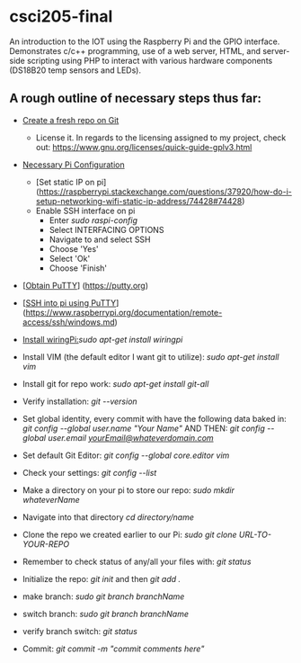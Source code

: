 # csci205-final
An introduction to the IOT using the Raspberry Pi and the GPIO interface. Demonstrates c/c++ programming, use of a web server, HTML, and server-side scripting using PHP to interact with various hardware components (DS18B20 temp sensors and LEDs).

## A rough outline of necessary steps thus far:

+ <u>Create a fresh repo on Git</u>
	+ License it. In regards to the licensing assigned to my project, check out: https://www.gnu.org/licenses/quick-guide-gplv3.html

+ <u>Necessary Pi Configuration</u>
	+ [Set static IP on pi] (https://raspberrypi.stackexchange.com/questions/37920/how-do-i-setup-networking-wifi-static-ip-address/74428#74428)
	+ Enable SSH interface on pi
		- Enter *sudo raspi-config*
		- Select INTERFACING OPTIONS
		- Navigate to and select SSH
		- Choose 'Yes'
		- Select 'Ok'
		- Choose 'Finish'

+ [<u>Obtain PuTTY</u>] (https://putty.org)

+ [<u>SSH into pi using PuTTY</u>] (https://www.raspberrypi.org/documentation/remote-access/ssh/windows.md) 

+ <u>Install wiringPi:</u><i>sudo apt-get install wiringpi</i>

+ Install VIM (the default editor I want git to utilize): <i>sudo apt-get install vim</i>

+ Install git for repo work: <i>sudo apt-get install git-all</i>

+ Verify installation: <i>git --version</i>

+ Set global identity, every commit with have the following data baked in: <i>git config --global user.name "Your Name"</i> AND THEN: <i>git config --global user.email yourEmail@whateverdomain.com</i>

+ Set default Git Editor: <i>git config --global core.editor vim</i>

+ Check your settings: <i>git config --list</i>

+ Make a directory on your pi to store our repo: <i>sudo mkdir whateverName</i>

+ Navigate into that directory<i> cd directory/name</i>

+ Clone the repo we created earlier to our Pi: <i>sudo git clone URL-TO-YOUR-REPO</i>

+ Remember to check status of any/all your files with: <i>git status</i>

+ Initialize the repo: <i>git init</i> and then <i>git add .</i> 

+ make branch: <i>sudo git branch branchName</i>

+ switch branch: <i>sudo git branch branchName</i>

+ verify branch switch: <i> git status </i>

+ Commit: <i>git commit -m "commit comments here"</i>

